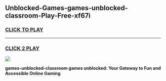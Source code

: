 
## Unblocked-Games-games-unblocked-classroom-Play-Free-xf67i
<h3>
<a href="https://premium76.site?title=games-unblocked-classroom&ref=18A">CLICK TO PLAY</a></h3>
<hr>

<h3>
<a href="https://premium76.site?title=games-unblocked-classroom&ref=18A">CLICK 2 PLAY</a>
  
</h3>

<a href="https://premium76.site?title=games-unblocked-classroom&ref=18A"><img src="https://clearcache.store/games.png"></a>


**games-unblocked-classroom games unblocked: Your Gateway to Fun and Accessible Online Gaming**
